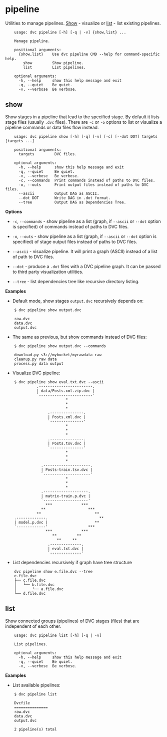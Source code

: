 # pipeline

Utilities to manage pipelines. [Show](#show) - visualize or [list](#list) - list
existing pipelines.

```usage
    usage: dvc pipeline [-h] [-q | -v] {show,list} ...

    Manage pipeline.

    positional arguments:
      {show,list}    Use dvc pipeline CMD --help for command-specific help.
        show         Show pipeline.
        list         List pipelines.

    optional arguments:
      -h, --help     show this help message and exit
      -q, --quiet    Be quiet.
      -v, --verbose  Be verbose.
```

## show

Show stages in a pipeline that lead to the specified stage. By default it lists
stage files (usually `.dvc` files). There are `-c` or `-o` options to list or
visualize a pipeline commands or data files flow instead.

```usage
    usage: dvc pipeline show [-h] [-q] [-v] [-c] [--dot DOT] targets [targets ...]

    positional arguments:
      targets         DVC files.

    optional arguments:
      -h, --help      show this help message and exit
      -q, --quiet     Be quiet.
      -v, --verbose   Be verbose.
      -c, --commands  Print commands instead of paths to DVC files.
      -o, --outs      Print output files instead of paths to DVC files.
      --ascii         Output DAG as ASCII.
      --dot DOT       Write DAG in .dot format.
      --tree          Output DAG as Dependencies Tree.
```

**Options**

* `-c`, `--commands` - show pipeline as a list (graph, if `--ascii` or `--dot`
option is specified) of commands instead of paths to DVC files.

* `-o`, `--outs` - show pipeline as a list (graph, if `--ascii` or `--dot`
option is specified) of stage output files instead of paths to DVC files.

* `--ascii` - visualize pipeline. It will print a graph (ASCII) instead of a
list of path to DVC files.

* `--dot` - produce a `.dot` files with a DVC pipeline graph. It can be passed
to third party visualization utilities.

* `--tree` - list dependencies tree like recursive directory listing.


**Examples**

* Default mode, show stages `output.dvc` recursively depends on:

```dvc
    $ dvc pipeline show output.dvc

    raw.dvc
    data.dvc
    output.dvc
```

* The same as previous, but show commands instead of DVC files:

```dvc
    $ dvc pipeline show output.dvc --commands

    download.py s3://mybucket/myrawdata raw
    cleanup.py raw data
    process.py data output
```

* Visualize DVC pipeline:

```dvc
    $ dvc pipeline show eval.txt.dvc --ascii
              .------------------------.
              | data/Posts.xml.zip.dvc |
              `------------------------'
                           *
                           *
                           *
                   .---------------.
                   | Posts.xml.dvc |
                   `---------------'
                           *
                           *
                           *
                   .---------------.
                   | Posts.tsv.dvc |
                   `---------------'
                           *
                           *
                           *
                .---------------------.
                | Posts-train.tsv.dvc |
                `---------------------'
                           *
                           *
                           *
                .--------------------.
                | matrix-train.p.dvc |
                `--------------------'
                  ***             ***
                **                   ***
              **                        **
    .-------------.                       **
    | model.p.dvc |                     **
    `-------------'                  ***
                  ***             ***
                     **         **
                       **     **
                   .--------------.
                   | eval.txt.dvc |
                   `--------------'
```

* List dependencies recursively if graph have tree structure

```dvc
    dvc pipeline show e.file.dvc --tree
    e.file.dvc
    ├── c.file.dvc
    │   └── b.file.dvc
    │       └── a.file.dvc
    └── d.file.dvc
```

## list

Show connected groups (pipelines) of DVC stages (files) that are independent of
each other.

```usage
    usage: dvc pipeline list [-h] [-q | -v]

    List pipelines.

    optional arguments:
      -h, --help     show this help message and exit
      -q, --quiet    Be quiet.
      -v, --verbose  Be verbose.
```

**Examples**

* List available pipelines:

```dvc
    $ dvc pipeline list

    Dvcfile
    ===============
    raw.dvc
    data.dvc
    output.dvc

    2 pipeline(s) total
```
